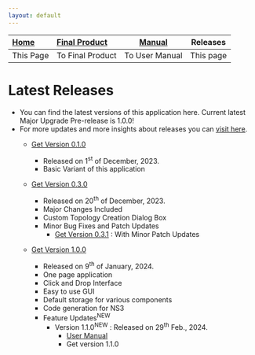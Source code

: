 ```yaml
---
layout: default
---
```


| [Home](./index.html) | [Final Product](./appImages.html) | [Manual](./manual.html) | Releases  |
|:---------------------|:----------------------------------|------------------------|-----------|
| This Page            | To Final Product                  | To User Manual         | This page |


# Latest Releases
- You can find the latest versions of this application here. Current latest Major Upgrade Pre-release is 1.0.0!
- For more updates and more insights about releases you can [visit here](https://github.com/HenilMistry/NS3-GUI-HELPER/releases).
  - <a href="./Releases/NS3-GUI V1.0.jar" download> Get Version 0.1.0 </a>

    - Released on 1<sup>st</sup> of December, 2023.
    - Basic Variant of this application
  
  - <a href="./Releases/NS3-GUI V3.0.jar" download> Get Version 0.3.0 </a>
    
    - Released on 20<sup>th</sup> of December, 2023.
    - Major Changes Included
    - Custom Topology Creation Dialog Box
    - Minor Bug Fixes and Patch Updates
      - <a href="./Releases/NS3-GUI V0.3.1.jar" download> Get Version 0.3.1</a> : With Minor Patch Updates

  - <a href="./Releases/NS3-GUI V1.0.0.jar" download> Get Version 1.0.0 </a>
  
      - Released on 9<sup>th</sup> of January, 2024.
      - One page application
      - Click and Drop Interface
      - Easy to use GUI
      - Default storage for various components
      - Code generation for NS3
      - Feature Updates<sup>NEW</sup>
        - Version 1.1.0<sup>NEW</sup> : Released on 29<sup>th</sup> Feb., 2024.
          - <a href="./Manual/pdfs/ManualV1.1.0.pdf" download> User Manual </a>
          - Get version 1.1.0
  
